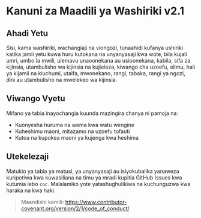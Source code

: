 
# Kanuni za Maadili ya Washiriki v2.1

## Ahadi Yetu
Sisi, kama washiriki, wachangiaji na viongozi, tunaahidi kufanya ushiriki katika jamii yetu kuwa huru kutokana na unyanyasaji kwa wote, bila kujali umri, umbo la mwili, ulemavu unaoonekana au usioonekana, kabila, sifa za kijinsia, utambulisho wa kijinsia na kujieleza, kiwango cha uzoefu, elimu, hali ya kijamii na kiuchumi, utaifa, mwonekano, rangi, tabaka, rangi ya ngozi, dini au utambulisho na mwelekeo wa kijinsia.

## Viwango Vyetu
Mifano ya tabia inayochangia kuunda mazingira chanya ni pamoja na:
- Kuonyesha huruma na wema kwa watu wengine
- Kuheshimu maoni, mitazamo na uzoefu tofauti
- Kutoa na kupokea maoni ya kujenga kwa heshima

## Utekelezaji
Matukio ya tabia ya matusi, ya unyanyasaji au isiyokubalika yanaweza kuripotiwa kwa kuwasiliana na timu ya mradi kupitia GitHub Issues kwa kutumia lebo `coc`. Malalamiko yote yatashughulikiwa na kuchunguzwa kwa haraka na kwa haki.

> Maandishi kamili: https://www.contributor-covenant.org/version/2/1/code_of_conduct/
